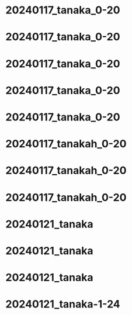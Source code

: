 # 20240117_tanaka_0-20
# 20240117_tanaka_0-20
# 20240117_tanaka_0-20
# 20240117_tanaka_0-20
# 20240117_tanaka_0-20
# 20240117_tanakah_0-20
# 20240117_tanakah_0-20
# 20240117_tanakah_0-20
# 20240121_tanaka
# 20240121_tanaka
# 20240121_tanaka
# 20240121_tanaka-1-24
